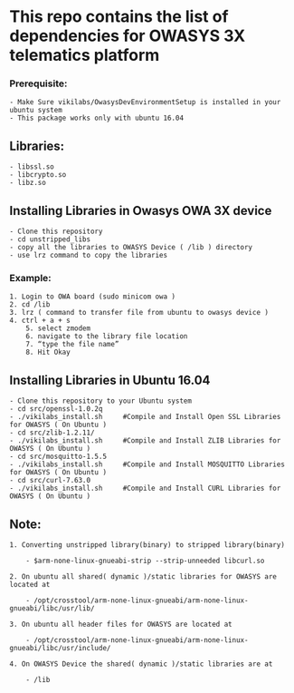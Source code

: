 # This repo contains the list of dependencies for OWASYS 3X telematics platform

### Prerequisite: 
	
	- Make Sure vikilabs/OwasysDevEnvironmentSetup is installed in your ubuntu system
	- This package works only with ubuntu 16.04

## Libraries: 
	
	- libssl.so
	- libcrypto.so
	- libz.so
 
## Installing Libraries in Owasys OWA 3X device
	
	- Clone this repository  
	- cd unstripped_libs
	- copy all the libraries to OWASYS Device ( /lib ) directory
	- use lrz command to copy the libraries 

### Example:

	1. Login to OWA board (sudo minicom owa )
	2. cd /lib
	3. lrz ( command to transfer file from ubuntu to owasys device )
	4. ctrl + a + s
    	5. select zmodem
    	6. navigate to the library file location
    	7. “type the file name”
    	8. Hit Okay

## Installing Libraries in Ubuntu 16.04

	- Clone this repository to your Ubuntu system
	- cd src/openssl-1.0.2q   
	- ./vikilabs_install.sh     #Compile and Install Open SSL Libraries for OWASYS ( On Ubuntu )
	- cd src/zlib-1.2.11/
	- ./vikilabs_install.sh     #Compile and Install ZLIB Libraries for OWASYS ( On Ubuntu )
	- cd src/mosquitto-1.5.5 
	- ./vikilabs_install.sh     #Compile and Install MOSQUITTO Libraries for OWASYS ( On Ubuntu )
	- cd src/curl-7.63.0
	- ./vikilabs_install.sh     #Compile and Install CURL Libraries for OWASYS ( On Ubuntu )

## Note:
	
	1. Converting unstripped library(binary) to stripped library(binary)

		- $arm-none-linux-gnueabi-strip --strip-unneeded libcurl.so

	2. On ubuntu all shared( dynamic )/static libraries for OWASYS are located at 

		- /opt/crosstool/arm-none-linux-gnueabi/arm-none-linux-gnueabi/libc/usr/lib/

	3. On ubuntu all header files for OWASYS are located at
		
		- /opt/crosstool/arm-none-linux-gnueabi/arm-none-linux-gnueabi/libc/usr/include/
	
	4. On OWASYS Device the shared( dynamic )/static libraries are at
		
		- /lib

 


